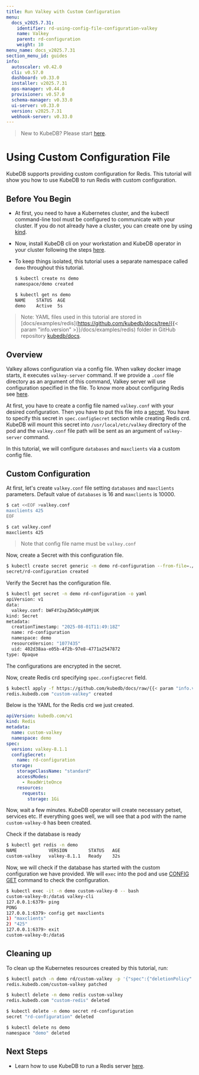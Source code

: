 ```yaml
---
title: Run Valkey with Custom Configuration
menu:
  docs_v2025.7.31:
    identifier: rd-using-config-file-configuration-valkey
    name: Valkey
    parent: rd-configuration
    weight: 10
menu_name: docs_v2025.7.31
section_menu_id: guides
info:
  autoscaler: v0.42.0
  cli: v0.57.0
  dashboard: v0.33.0
  installer: v2025.7.31
  ops-manager: v0.44.0
  provisioner: v0.57.0
  schema-manager: v0.33.0
  ui-server: v0.33.0
  version: v2025.7.31
  webhook-server: v0.33.0
---
```


> New to KubeDB? Please start [here](/docs/v2025.7.31/README).

# Using Custom Configuration File

KubeDB supports providing custom configuration for Redis. This tutorial will show you how to use KubeDB to run Redis with custom configuration.

## Before You Begin

- At first, you need to have a Kubernetes cluster, and the kubectl command-line tool must be configured to communicate with your cluster. If you do not already have a cluster, you can create one by using [kind](https://kind.sigs.k8s.io/docs/user/quick-start/).

- Now, install KubeDB cli on your workstation and KubeDB operator in your cluster following the steps [here](/docs/v2025.7.31/setup/README).

- To keep things isolated, this tutorial uses a separate namespace called `demo` throughout this tutorial.

  ```bash
  $ kubectl create ns demo
  namespace/demo created

  $ kubectl get ns demo
  NAME    STATUS  AGE
  demo    Active  5s
  ```

> Note: YAML files used in this tutorial are stored in [docs/examples/redis](https://github.com/kubedb/docs/tree/{{< param "info.version" >}}/docs/examples/redis) folder in GitHub repository [kubedb/docs](https://github.com/kubedb/docs).

## Overview

Valkey allows configuration via a config file. When valkey docker image starts, it executes `valkey-server` command. If we provide a `.conf` file directory as an argument of this command, Valkey server will use configuration specified in the file. To know more about configuring Redis see [here](https://valkey.io/topics/valkey.conf).

At first, you have to create a config file named `valkey.conf` with your desired configuration. Then you have to put this file into a [secret](https://kubernetes.io/docs/concepts/configuration/secret/). You have to specify this secret in `spec.configSecret` section while creating Redis crd. KubeDB will mount this secret into `/usr/local/etc/valkey` directory of the pod and the `valkey.conf` file path will be sent as an argument of `valkey-server` command.

In this tutorial, we will configure `databases` and `maxclients` via a custom config file.

## Custom Configuration

At first, let's create `valkey.conf` file setting `databases` and `maxclients` parameters. Default value of `databases` is 16 and `maxclients` is 10000.

```bash
$ cat <<EOF >valkey.conf
maxclients 425
EOF

$ cat valkey.conf
maxclients 425
```

> Note that config file name must be `valkey.conf`

Now, create a Secret with this configuration file.

```bash
$ kubectl create secret generic -n demo rd-configuration --from-file=./redis.conf
secret/rd-configuration created
```

Verify the Secret has the configuration file.

```bash
$ kubectl get secret -n demo rd-configuration -o yaml
apiVersion: v1
data:
  valkey.conf: bWF4Y2xpZW50cyA0MjUK
kind: Secret
metadata:
  creationTimestamp: "2025-08-01T11:49:18Z"
  name: rd-configuration
  namespace: demo
  resourceVersion: "1077435"
  uid: 402d38aa-e05b-4f2b-97e8-4771a2547872
type: Opaque
```

The configurations are encrypted in the secret.

Now, create Redis crd specifying `spec.configSecret` field.

```bash
$ kubectl apply -f https://github.com/kubedb/docs/raw/{{< param "info.version" >}}/docs/examples/redis/custom-config/valkey-custom.yaml
redis.kubedb.com "custom-valkey" created
```

Below is the YAML for the Redis crd we just created.

```yaml
apiVersion: kubedb.com/v1
kind: Redis
metadata:
  name: custom-valkey
  namespace: demo
spec:
  version: valkey-8.1.1
  configSecret:
    name: rd-configuration
  storage:
    storageClassName: "standard"
    accessModes:
      - ReadWriteOnce
    resources:
      requests:
        storage: 1Gi
```

Now, wait a few minutes. KubeDB operator will create necessary petset, services etc. If everything goes well, we will see that a pod with the name `custom-valkey-0` has been created.


Check if the database is ready

```bash
$ kubectl get redis -n demo
NAME            VERSION        STATUS   AGE
custom-valkey   valkey-8.1.1   Ready    32s
```


Now, we will check if the database has started with the custom configuration we have provided. We will `exec` into the pod and use [CONFIG GET](https://redis.io/commands/config-get) command to check the configuration.

```bash
$ kubectl exec -it -n demo custom-valkey-0 -- bash
custom-valkey-0:/data$ valkey-cli
127.0.0.1:6379> ping
PONG
127.0.0.1:6379> config get maxclients
1) "maxclients"
2) "425"
127.0.0.1:6379> exit
custom-valkey-0:/data$ 
```

## Cleaning up

To clean up the Kubernetes resources created by this tutorial, run:

```bash
$ kubectl patch -n demo rd/custom-valkey -p '{"spec":{"deletionPolicy":"WipeOut"}}' --type="merge"
redis.kubedb.com/custom-valkey patched

$ kubectl delete -n demo redis custom-valkey
redis.kubedb.com "custom-redis" deleted

$ kubectl delete -n demo secret rd-configuration
secret "rd-configuration" deleted

$ kubectl delete ns demo
namespace "demo" deleted
```

## Next Steps

- Learn how to use KubeDB to run a Redis server [here](/docs/v2025.7.31/guides/redis/README).
